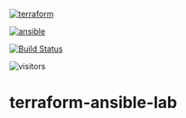 [![terraform](https://img.shields.io/badge/Terraform-purple?style=for-the-badge&logo=terraform)](https://www.terraform.io/)

[![ansible](https://img.shields.io/badge/Ansible-red?style=for-the-badge&logo=ansible)](https://www.ansible.com/)

[![Build Status](https://dev.azure.com/qman-being/dreddrealm/_apis/build/status/qman-being.terraform-ansible-lab?branchName=master)](https://dev.azure.com/qman-being/dreddrealm/_build/latest?definitionId=9&branchName=master)

![visitors](https://visitor-badge.glitch.me/badge?page_id=qman-being.terraform-ansible-lab&left_color=grey&right_color=red)

# terraform-ansible-lab
